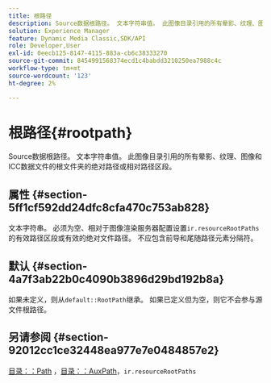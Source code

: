 ```yaml
---
title: 根路径
description: Source数据根路径。 文本字符串值。 此图像目录引用的所有晕影、纹理、图像和ICC数据文件的根文件夹的绝对路径或相对路径区段。
solution: Experience Manager
feature: Dynamic Media Classic,SDK/API
role: Developer,User
exl-id: 0eecb125-8147-4115-883a-cb6c38333270
source-git-commit: 8454991568374ecd1c4babdd3210250ea7988c4c
workflow-type: tm+mt
source-wordcount: '123'
ht-degree: 2%

---
```


# 根路径{#rootpath}

Source数据根路径。 文本字符串值。 此图像目录引用的所有晕影、纹理、图像和ICC数据文件的根文件夹的绝对路径或相对路径区段。

## 属性 {#section-5ff1cf592dd24dfc8cfa470c753ab828}

文本字符串。 必须为空、相对于图像渲染服务器配置设置`ir.resourceRootPaths`的有效路径区段或有效的绝对文件路径。 不应包含前导和尾随路径元素分隔符。

## 默认 {#section-4a7f3ab22b0c4090b3896d29bd192b8a}

如果未定义，则从`default::RootPath`继承。 如果已定义但为空，则它不会参与源文件根路径。

## 另请参阅 {#section-92012cc1ce32448ea977e7e0484857e2}

[目录：：Path](../../../../../ir-api/material-cat/image-rendering-api-ref/c-ir-material-catalog/c-ir-material-data-reference/r-ir-path.md#reference-59ebb624250a4965ad1737578a2ab590) ，[目录：：AuxPath](../../../../../ir-api/material-cat/image-rendering-api-ref/c-ir-material-catalog/c-ir-material-data-reference/r-ir-auxpath.md#reference-943ad5ee3c3b4b06bbcbb005db0dc969)，`ir.resourceRootPaths`
